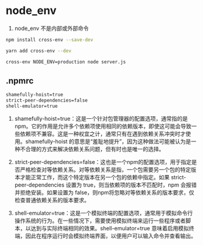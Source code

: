 # node_env

1. node_env 不是内部或外部命令

```sh
npm install cross-env --save-dev
```

```sh
yarn add cross-env --dev
```

```sh
cross-env NODE_ENV=production node server.js
```

## .npmrc

```sh
shamefully-hoist=true
strict-peer-dependencies=false
shell-emulator=true
```

1. shamefully-hoist=true：这是一个针对包管理器的配置选项，通常指的是npm。它的作用是允许多个依赖项使用相同的依赖版本，即使这可能会导致一些依赖项不兼容。这是一种权宜之计，通常只有在遇到依赖关系冲突时才使用。shamefully-hoist 的意思是“羞耻地提升”，因为这种做法可能被认为是一种不合理的方式来解决依赖关系问题，但有时也是唯一的选择。

2. strict-peer-dependencies=false：这也是一个npm的配置选项，用于指定是否严格检查对等依赖关系。对等依赖关系是指，一个包需要另一个包的特定版本才能正常工作，而这个特定版本在另一个包的依赖中指定。如果 strict-peer-dependencies 设置为 true，则当依赖项的版本不匹配时，npm 会报错并拒绝安装。如果设置为 false，则npm将忽略对等依赖关系的版本要求，仅检查普通依赖关系的版本要求。

3. shell-emulator=true：这是一个模拟终端的配置选项，通常用于模拟命令行操作系统的行为。在一些情况下，需要使用模拟终端来运行一些程序或者脚本，以达到与实际终端相同的效果。shell-emulator=true 意味着启用模拟终端，因此在程序运行时会模拟终端界面，以便用户可以输入命令并查看输出。


